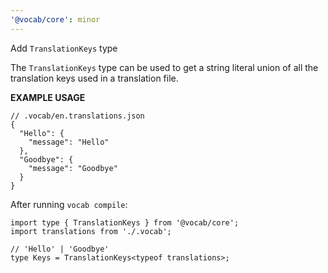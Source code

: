 ```yaml
---
'@vocab/core': minor
---
```


Add `TranslationKeys` type

The `TranslationKeys` type can be used to get a string literal union of all the translation keys used in a translation file.

**EXAMPLE USAGE**

```jsonc
// .vocab/en.translations.json
{
  "Hello": {
    "message": "Hello"
  },
  "Goodbye": {
    "message": "Goodbye"
  }
}
```

After running `vocab compile`:

```tsx
import type { TranslationKeys } from '@vocab/core';
import translations from './.vocab';

// 'Hello' | 'Goodbye'
type Keys = TranslationKeys<typeof translations>;
```
